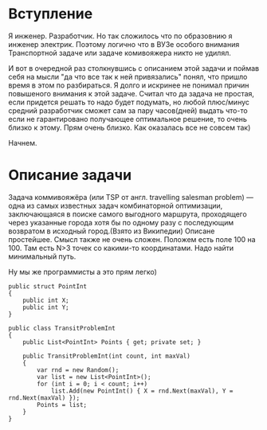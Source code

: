 # Вступление
Я инженер.  Разработчик. Но так сложилось что по образовнию я инженер электрик. Поэтому логично что в ВУЗе особого внимания Транспортной задаче или задаче комивояжера никто не удилял.

И вот в очередной раз столкнувшись с описанием этой задачи и поймав себя на мысли "да что все так к ней привязались" понял, что пришло время в этом по разбираться.
Я долго и искринее не понимал причин повышеного внимания к этой задаче. Считал что да задача не простая, если придется решать то надо будет подумать, но любой плюс/минус средний разработчик сможет сам за пару часов(дней) выдать что-то если не гарантировано получающее оптимальное решение, то очень близко к этому. Прям очень близко. Как оказалась все не совсем так)

Начнем.

# Описание задачи
Задача коммивояжёра (или TSP от англ. travelling salesman problem) — одна из самых известных задач комбинаторной оптимизации, заключающаяся в поиске самого выгодного маршрута, проходящего через указанные города хотя бы по одному разу с последующим возвратом в исходный город.(Взято из Википедии)
Описане простейшее. Смысл также не очень сложен.
Положем есть поле 100 на 100. Там есть N>3 точек со какими-то координатами.
Надо найти минимальный путь.

Ну мы же программисты а это прям легко)

    public struct PointInt
    {
        public int X;
        public int Y;
    }

    public class TransitProblemInt
    {
        public List<PointInt> Points { get; private set; }
    
        public TransitProblemInt(int count, int maxVal)
        {                      
            var rnd = new Random();
            var list = new List<PointInt>();
            for (int i = 0; i < count; i++)
                list.Add(new PointInt() { X = rnd.Next(maxVal), Y = rnd.Next(maxVal) });
            Points = list;
        }
    }



